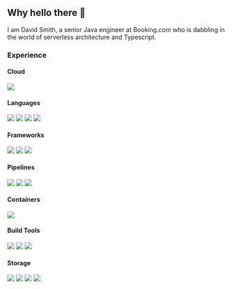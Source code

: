 ## Why hello there 👋

I am David Smith, a senior Java engineer at Booking.com who is dabbling in the world of serverless architecture and Typescript.

### Experience
#### Cloud
![](https://img.shields.io/badge/AWS-informational?style=flat-square&logo=amazon-aws&logoColor=white&color=232F3E)

#### Languages
![](https://img.shields.io/badge/Java-informational?style=flat-square&logo=java&logoColor=white&color=007396)
![](https://img.shields.io/badge/C++-informational?style=flat-square&logo=c%2B%2B&logoColor=white&color=00599C)
![](https://img.shields.io/badge/Python-informational?style=flat-square&logo=python&logoColor=white&color=3776AB)
![](https://img.shields.io/badge/Typescript-informational?style=flat-square&logo=typescript&logoColor=white&color=007ACC)

#### Frameworks
![](https://img.shields.io/badge/Spring-informational?style=flat-square&logo=spring&logoColor=white&color=6DB33F)
![](https://img.shields.io/badge/Junit-informational?style=flat-square&logo=junit5&logoColor=white&color=25A162)
![](https://img.shields.io/badge/Spock-informational?style=flat-square&logoColor=white&color=000000)

#### Pipelines
![](https://img.shields.io/badge/Jenkins-informational?style=flat-square&logo=jenkins&logoColor=white&color=D24939)
![](https://img.shields.io/badge/Bamboo-informational?style=flat-square&logo=bamboo&logoColor=white&color=0052CC)
![](https://img.shields.io/badge/CodePipeline-informational?style=flat-square&logo=amazon-aws&logoColor=white&color=232F3E)

#### Containers
![](https://img.shields.io/badge/Docker-informational?style=flat-square&logo=docker&logoColor=white&color=2496ED)

#### Build Tools
![](https://img.shields.io/badge/Gradle-informational?style=flat-square&logo=gradle&logoColor=white&color=02303A)
![](https://img.shields.io/badge/Maven-informational?style=flat-square&logo=apache-maven&logoColor=white&color=C71A36)
![](https://img.shields.io/badge/NPM-informational?style=flat-square&logo=npm&logoColor=white&color=BD0004)

#### Storage
![](https://img.shields.io/badge/MySql-informational?style=flat-square&logo=mysql&logoColor=white&color=4479A1)
![](https://img.shields.io/badge/MSSQL-informational?style=flat-square&logo=Microsoft-SQL-Server&logoColor=white&color=CC2927)
![](https://img.shields.io/badge/Dynamo%20DB-informational?style=flat-square&logo=Amazon-DynamoDB&logoColor=white&color=4053D6)
![](https://img.shields.io/badge/S3-informational?style=flat-square&logo=Amazon-S3&logoColor=white&color=#569A31)
